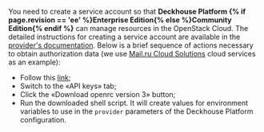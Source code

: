 You need to create a service account so that **Deckhouse Platform {% if page.revision == 'ee' %}Enterprise Edition{% else %}Community Edition{% endif %}** can manage resources in the OpenStack Cloud. The detailed instructions for creating a service account are available in the [provider's documentation](https://docs.openstack.org/keystone/pike/admin/cli-keystone-manage-services.html). Below is a brief sequence of actions necessary to obtain authorization data (we use [Mail.ru Cloud Solutions](https://mcs.mail.ru/) cloud services as an example):
- Follow this [link](https://mcs.mail.ru/app/project/keys/);
- Switch to the «API keys» tab;
- Click the «Download openrc version 3» button;
- Run the downloaded shell script. It will create values for environment variables to use in the `provider` parameters of the Deckhouse Platform configuration.
